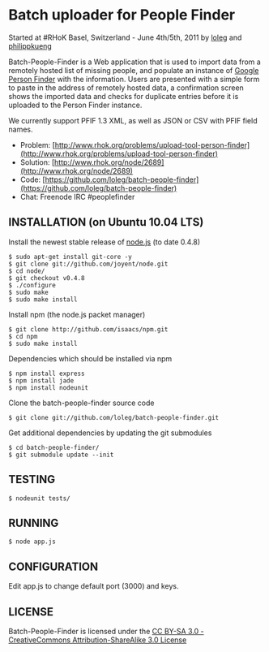 # Batch uploader for People Finder

Started at #RHoK Basel, Switzerland - June 4th/5th, 2011 by [loleg](https://github.com/loleg) and [philippkueng](https://github.com/philippkueng)

Batch-People-Finder is a Web application that is used to import data from a remotely hosted list of missing people, and populate an instance of [Google Person Finder](https://person-finder.appspot.com) with the information. Users are presented with a simple form to paste in the address of remotely hosted data, a confirmation screen shows the imported data and checks for duplicate entries before it is uploaded to the Person Finder instance.

We currently support PFIF 1.3 XML, as well as JSON or CSV with PFIF field names.

* Problem: [http://www.rhok.org/problems/upload-tool-person-finder](http://www.rhok.org/problems/upload-tool-person-finder)
* Solution: [http://www.rhok.org/node/2689](http://www.rhok.org/node/2689)
* Code: [https://github.com/loleg/batch-people-finder](https://github.com/loleg/batch-people-finder)
* Chat: Freenode IRC #peoplefinder

## INSTALLATION (on Ubuntu 10.04 LTS)

Install the newest stable release of [node.js](http://nodejs.org) (to date 0.4.8)

	$ sudo apt-get install git-core -y
	$ git clone git://github.com/joyent/node.git
	$ cd node/
	$ git checkout v0.4.8
	$ ./configure
	$ sudo make
	$ sudo make install

Install npm (the node.js packet manager)

	$ git clone http://github.com/isaacs/npm.git
	$ cd npm
	$ sudo make install

Dependencies which should be installed via npm

	$ npm install express
	$ npm install jade
	$ npm install nodeunit

Clone the batch-people-finder source code

	$ git clone git://github.com/loleg/batch-people-finder.git

Get additional dependencies by updating the git submodules

	$ cd batch-people-finder/
	$ git submodule update --init

## TESTING

	$ nodeunit tests/

## RUNNING

	$ node app.js

## CONFIGURATION

Edit app.js to change default port (3000) and keys.

## LICENSE

Batch-People-Finder is licensed under the [CC BY-SA 3.0 - CreativeCommons Attribution-ShareAlike 3.0 License](http://creativecommons.org/licenses/by-sa/3.0/)
